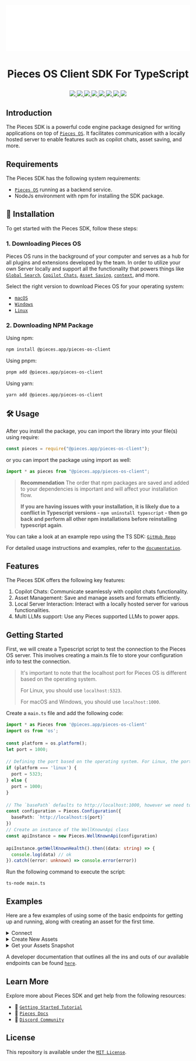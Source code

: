<h1 align="center">
    <b>
        <a href="https://pieces.app">
            <picture>
                <source srcset="./assets/Logo-light-theme.png" media="(prefers-color-scheme: light)">
                <source srcset="./assets/Logo-dark-theme.png" media="(prefers-color-scheme: dark)">
                <img src="./assets/Logo-dark-theme.png" height="125" width="600" />
            </picture>
        </a><br>
    </b>
</h1>

# <p align="center"> Pieces OS Client SDK For TypeScript

   <p align="center">
      <a href="https://github.com/pieces-app/pieces-os-client-sdk-for-typescript/graphs/contributors" alt="GitHub contributors">
         <img src="https://img.shields.io/github/contributors/pieces-app/pieces-os-client-sdk-for-typescript.svg" />
      <a>
      <a href="https://github.com/pieces-app/pieces-os-client-sdk-for-typescript/issues" alt="GitHub issues by-label">
         <img src="https://img.shields.io/github/issues/pieces-app/pieces-os-client-sdk-for-typescript" />
      </a>
      <a href="https://discord.gg/getpieces" alt="Discord">
         <img src="https://img.shields.io/badge/Discord-@layer5.svg?color=7389D8&label&logo=discord&logoColor=ffffff" />
      </a>
      <a href="https://x.com/getpieces" alt="Twitter Follow">
         <img src="https://img.shields.io/twitter/follow/pieces.svg?label=Follow" />
      </a>
      <a href="https://github.com/pieces-app/pieces-os-client-sdk-for-typescript/blob/main/LICENSE" alt="License">
         <img src="https://img.shields.io/github/license/pieces-app/pieces-os-client-sdk-for-typescript.svg" />
      </a>
      <a href="https://www.npmjs.com/package/@pieces.app/pieces-os-client" >
         <img src="https://badge.fury.io/js/@pieces.app%2Fpieces-os-client.svg" />
      </a>
      <a href="https://www.npmjs.com/package/@pieces.app/pieces-os-client" >
         <img src="https://img.shields.io/npm/dm/@pieces.app/pieces-os-client.svg" />
      </a>
      <a href="https://www.npmjs.com/package/@pieces.app/pieces-os-client" >
         <img src="https://img.shields.io/npm/dt/@pieces.app/pieces-os-client.svg" />
      </a>
   </p>
</p>

## Introduction

The Pieces SDK is a powerful code engine package designed for writing
applications on top of
[`Pieces OS`](/installation-getting-started/what-am-i-installing). It facilitates
communication with a locally hosted server to enable features such as copilot
chats, asset saving, and more.

## Requirements

The Pieces SDK has the following system requirements:

-   [`Pieces OS`](/installation-getting-started/what-am-i-installing) running as a
    backend service.
-   NodeJs environment with npm for installing the SDK package.

## 🚀 Installation

To get started with the Pieces SDK, follow these steps:

### 1. Downloading Pieces OS

Pieces OS runs in the background of your computer and serves as a hub for all
plugins and extensions developed by the team. In order to utilize your own
Server locally and support all the functionality that powers things like
[`Global Search`](https://docs.pieces.app/features/global-search),
[`Copilot Chats`](https://docs.pieces.app/features/pieces-copilot),
[`Asset Saving`](https://docs.pieces.app/features/managing-saved-materials),
[`context`](https://docs.pieces.app/features/pieces-copilot#set-your-own-copilot-context),
and more.

Select the right version to download Pieces OS for your operating system:

-   [`macOS`](https://docs.pieces.app/installation-getting-started/macos)
-   [`Windows`](https://docs.pieces.app/installation-getting-started/windows)
-   [`Linux`](https://docs.pieces.app/installation-getting-started/linux)

### 2. Downloading NPM Package

Using npm:

```bash
npm install @pieces.app/pieces-os-client
```

Using pnpm:

```bash
pnpm add @pieces.app/pieces-os-client
```

Using yarn:

```bash
yarn add @pieces.app/pieces-os-client
```

## 🛠️ Usage

After you install the package, you can import the library into your file(s)
using require:

```javascript
const pieces = require("@pieces.app/pieces-os-client");
```

or you can import the package using import as well:

```javascript
import * as pieces from "@pieces.app/pieces-os-client";
```

> **Recommendation** The order that npm packages are saved and added to your
> dependencies is important and will affect your installation flow.
>
> **If you are having issues with your installation, it is likely due to a
> conflict in Typescript versions - `npm uninstall typescript` - then go back
> and perform all other npm installations before reinstalling typescript
> again**.

You can take a look at an example repo using the TS SDK:
[`GitHub Repo`](https://github.com/pieces-app/example-typescript)

For detailed usage instructions and examples, refer to the
[`documentation`](https://docs.pieces.app/build/reference/typescript).

## Features

The Pieces SDK offers the following key features:

1. Copilot Chats: Communicate seamlessly with copilot chats functionality.
2. Asset Management: Save and manage assets and formats efficiently.
3. Local Server Interaction: Interact with a locally hosted server for various
   functionalities.
4. Multi LLMs support: Use any Pieces supported LLMs to power apps.

## Getting Started

First, we will create a Typescript script to test the connection to the Pieces
OS server. This involves creating a main.ts file to store your configuration
info to test the connection.

> It's important to note that the localhost port for Pieces OS is different
> based on the operating system.
>
> For Linux, you should use `localhost:5323`.
>
> For macOS and Windows, you should use `localhost:1000`.

Create a `main.ts` file and add the following code:

```typescript
import * as Pieces from '@pieces.app/pieces-os-client'
import os from 'os';

const platform = os.platform();
let port = 1000;

// Defining the port based on the operating system. For Linux, the port is 5323, and for macOS/Windows, the port is 1000.
if (platform === 'linux') {
  port = 5323;
} else {
  port = 1000;
}

// The `basePath` defaults to http://localhost:1000, however we need to change it to the correct port based on the operating system.
const configuration = Pieces.Configuration({
  basePath: `http://localhost:${port}`
})
// Create an instance of the WellKnownApi class
const apiInstance = new Pieces.WellKnownApi(configuration)

apiInstance.getWellKnownHealth().then((data: string) => {
  console.log(data) // ok
}).catch((error: unknown) => console.error(error))
```

Run the following command to execute the script:

```shell
ts-node main.ts
```

## Examples

Here are a few examples of using some of the basic endpoints for getting up and
running, along with creating an asset for the first time.

<details>
<summary> Connect </summary>

When developing and creating an application on top of Pieces OS, it is important
that you authenticate with the application itself when performing requests.

To 'connect' your application (this typescript project) to the server, you will
need to make a POST request to the `apiInstance.connect()` endpoint of the API
and print the response.

```tsx

import * as Pieces from '@pieces.app/pieces-os-client'

const configuration = Pieces.Configuration()
const apiInstance = new Pieces.ConnectorApi(configuration)

const body: Pieces.ConnectRequest = {
    // SeededConnectorConnection |  (optional)
    seededConnectorConnection: ,
};

apiInstance.connect(body).then((data: Context) => {
    console.log('API called successfully. Returned data: ' + data)
}).catch((error: unknown) => console.error(error))

```

</details>

<details>
<summary>Create New Assets</summary>

Now before continuing forward, we will need to prepare the `create()` function
to connect to the proper creation endpoint. Create differs from connect, since
previously our json object did not require any preprocessing. In this case **we
will need to include the application data that was returned back from our
initial call to `connect()`.**

The `createAsset()` function needs to accomplish:

1. Create our raw `data` var for seeding the asset.
2. Creating a new asset using our simple `Pieces.SeededAsset` configuration
3. Send request via `Pieces.AssetsApi().assetsCreateNewAsset()`
4. Return the created asset back after it is validated and created

Here is what the `createAsset()` function looks like in its entirety:

```tsx
// importing the package into this file.
import * as pieces from '@pieces.app/pieces-os-client'

// @var code data as a string.
var data = "<h1>Hello world</h1>";

// @var title for your snippet creation.
var name = "My First Snippet";

// the create asset function where we create our seeded asset.
// @var applicationData | look back at connect() to see where this came from
function createAsset() {
  let _seededAsset: Pieces.SeededAsset = {
    application: applicationData,
    format: {
      fragment: {
        string: {raw: data},
      },
    },
    metadata: {
      name: name
    }
  }

  // create your seed
  let _seed: Pieces.Seed = {
    asset: _seededAsset,
    type: SeedTypeEnum.Asset
  }

  // make your api call.
  new Pieces.AssetsApi().assetsCreateNewAsset({seed: _seed}).then(newAsset => {
    console.log(`New Asset Created --> ${newAsset}`);
  });
}
```

The response back will look similar to the following:
[`https://jwaf.pieces.cloud`](https://jwaf.pieces.cloud/?p=24e242a85e)

</details>

<details>
<summary>Get your Assets Snapshot</summary>

When reading along, if you would like to view your data incrementally through
the full browser window, you can navigate to `http://localhost:1000/assets` to
view a full list of snippets that have been saved in your browser. Otherwise,
you can access the snapshot with these steps:

```tsx
new Pieces.AssetsApi().assetsSnapshot({}).then(_assetList => {
    for (let i = 0; i < _assetList.iterable.length; i++) {
        // will log each asset.
       console.log(_assetsList[i]);
    }
})
```

</details>

A developer documentation that outlines all the ins and outs of our available
endpoints can be found
[`here`](https://docs.pieces.app/build/reference/typescript/).

## Learn More

Explore more about Pieces SDK and get help from the following resources:

-   🚀
    [`Getting Started Tutorial`](https://docs.pieces.app/installation-getting-started/what-am-i-installing)
-   📜 [`Pieces Docs`](https://docs.pieces.app/)
-   💬 [`Discord Community`](https://discord.gg/getpieces)

## License

This repository is available under the [`MIT License`](./LICENSE).
